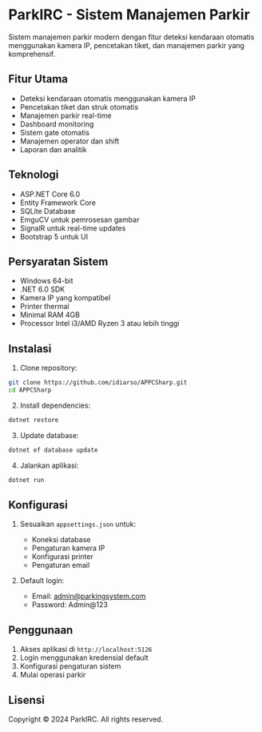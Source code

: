 # ParkIRC - Sistem Manajemen Parkir

Sistem manajemen parkir modern dengan fitur deteksi kendaraan otomatis menggunakan kamera IP, pencetakan tiket, dan manajemen parkir yang komprehensif.

## Fitur Utama

- Deteksi kendaraan otomatis menggunakan kamera IP
- Pencetakan tiket dan struk otomatis
- Manajemen parkir real-time
- Dashboard monitoring
- Sistem gate otomatis
- Manajemen operator dan shift
- Laporan dan analitik

## Teknologi

- ASP.NET Core 6.0
- Entity Framework Core
- SQLite Database
- EmguCV untuk pemrosesan gambar
- SignalR untuk real-time updates
- Bootstrap 5 untuk UI

## Persyaratan Sistem

- Windows 64-bit
- .NET 6.0 SDK
- Kamera IP yang kompatibel
- Printer thermal
- Minimal RAM 4GB
- Processor Intel i3/AMD Ryzen 3 atau lebih tinggi

## Instalasi

1. Clone repository:
```bash
git clone https://github.com/idiarso/APPCSharp.git
cd APPCSharp
```

2. Install dependencies:
```bash
dotnet restore
```

3. Update database:
```bash
dotnet ef database update
```

4. Jalankan aplikasi:
```bash
dotnet run
```

## Konfigurasi

1. Sesuaikan `appsettings.json` untuk:
   - Koneksi database
   - Pengaturan kamera IP
   - Konfigurasi printer
   - Pengaturan email

2. Default login:
   - Email: admin@parkingsystem.com
   - Password: Admin@123

## Penggunaan

1. Akses aplikasi di `http://localhost:5126`
2. Login menggunakan kredensial default
3. Konfigurasi pengaturan sistem
4. Mulai operasi parkir

## Lisensi

Copyright © 2024 ParkIRC. All rights reserved.

